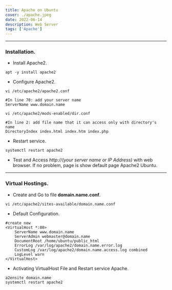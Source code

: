 ```yaml
---
title: Apache on Ubuntu
cover: ./apache.jpeg
date: 2022-06-14
description: Web Server
tags: ['Apache']
---
```


----
### Installation.
* Install Apache2.
```
apt -y install apache2
```
* Configure Apache2.
```
vi /etc/apache2/apache2.conf
```
```
#In line 70: add your server name
ServerName www.domain.name
```
```
vi /etc/apache2/mods-enabled/dir.conf
```
```
#In line 2: add file name that it can access only with directory's name
DirectoryIndex index.html index.htm index.php
```
* Restart service.
```
systemctl restart apache2
```
* Test and Access _http://(your server name or IP Address)_ with web browser. If no problem, page is show default page Apache2 Ubuntu.
----
### Virtual Hostings.
* Create and Go to file **domain.name.conf**.
```
vi /etc/apache2/sites-available/domain.name.conf
```
* Default Configuration.
```
#create new
<VirtualHost *:80>
    ServerName www.domain.name
    ServerAdmin webmaster@domain.name
    DocumentRoot /home/ubuntu/public_html
    ErrorLog /var/log/apache2/domain.name.error.log
    CustomLog /var/log/apache2/domain.name.access.log combined
    LogLevel warn
</VirtualHost>
```
* Activating VirtualHost File and Restart service Apache.
```
a2ensite domain.name
systemctl restart apache2
```
